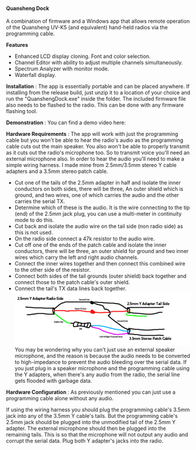 #### **Quansheng Dock**

A combination of firmware and a Windows app that allows remote operation of the Quansheng UV-K5 (and equivalent) hand-held radios via the programming cable.

**Features** 
- Enhanced LCD display cloning. Font and color selection.
- Channel Editor with ability to adjust multiple channels simultaneously.
- Spectrum Analyzer with monitor mode.
- Waterfall display.


**Installation**
: The app is essentially portable and can be placed anywhere. If installing from the release build, just unzip it to a location of your choice and run the "QuanshengDock.exe" inside the folder.
The included firmware file also needs to be flashed to the radio. This can be done with any firmware flashing tool.


**Demonstration**
: You can find a demo video here:


**Hardware Requirements**
: The app will work with just the programming cable but you won't be able to hear the radio's audio as the programming cable cuts out the main speaker. You also won't be able to properly transmit as it cuts out the radio's microphone too. So to transmit voice you'll need an external microphone also.
In order to hear the audio you'll need to make a simple wiring harness. I made mine from 2.5mm/3.5mm stereo Y cable adapters and a 3.5mm stereo patch cable.
- Cut one of the tails of the 2.5mm adapter in half and isolate the inner conductors on both sides, there will be three, An outer shield which is ground, and two wires, one of which carries the audio and the other carries the serial TX.
- Determine which of these is the audio. It is the wire connecting to the tip (end) of the 2.5mm jack plug, you can use a multi-meter in continuity mode to do this.
- Cut back and isolate the audio wire on the tail side (non radio side) as this is not used.
- On the radio side connect a 47k resistor to the audio wire.
- Cut off one of the ends of the patch cable and isolate the inner conductors, there will be three, an outer shield for ground and two inner wires which carry the left and right audio channels.
- Connect the inner wires together and then connect this combined wire to the other side of the resistor.
- Connect both sides of the tail grounds (outer shield) back together and connect those to the patch cable's outer shield.
- Connect the tail's TX data lines back together.
![](./WiringMod.png)
You may be wondering why you can't just use an external speaker microphone, and the reason is because the audio needs to be converted to high-impedance to prevent the audio bleeding over the serial data. If you just plug in a speaker microphone and the programming cable using the Y adapters, when there's any audio from the radio, the serial line gets flooded with garbage data.


**Hardware Configuration**
: As previously mentioned you can just use a programming cable alone without any audio.

If using the wiring harness you should plug the programming cable's 3.5mm jack into any of the 3.5mm Y cable's tails. But the programming cable's 2.5mm jack should be plugged into the unmodified tail of the 2.5mm Y adapter. The external microphone should then be plugged into the remaining tails. This is so that the microphone will not output any audio and corrupt the serial data. 
Plug both Y adapter's jacks into the radio.
